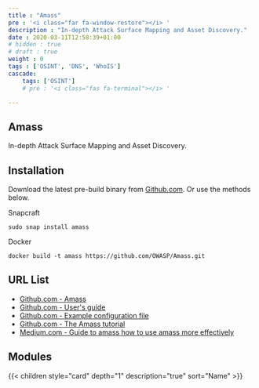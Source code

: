 ```yaml
---
title : "Amass"
pre : '<i class="far fa-window-restore"></i> '
description : "In-depth Attack Surface Mapping and Asset Discovery."
date : 2020-03-11T12:58:39+01:00
# hidden : true
# draft : true
weight : 0
tags : ['OSINT', 'DNS', 'WhoIS']
cascade:
    tags: ['OSINT']
    # pre : '<i class="fas fa-terminal"></i> '

---
```


## Amass

In-depth Attack Surface Mapping and Asset Discovery.

## Installation

Download the latest pre-build binary from [Github.com](https://github.com/owasp-amass/amass/releases). Or use the methods below.

Snapcraft

```plain
sudo snap install amass
```

Docker

```plain
docker build -t amass https://github.com/OWASP/Amass.git
```

## URL List

- [Github.com - Amass](https://github.com/OWASP/Amass)
- [Github.com - User's guide](https://github.com/owasp-amass/amass/blob/master/doc/user_guide.md)
- [Github.com - Example configuration file](https://github.com/owasp-amass/amass/blob/master/examples/config.yaml)
- [Github.com - The Amass tutorial](https://github.com/owasp-amass/amass/blob/master/doc/tutorial.md)
- [Medium.com - Guide to amass how to use amass more effectively](https://medium.com/@hakluke/haklukes-guide-to-amass-how-to-use-amass-more-effectively-for-bug-bounties-7c37570b83f7)

## Modules

{{< children style="card" depth="1" description="true" sort="Name"  >}}
